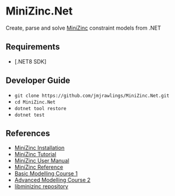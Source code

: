 # MiniZinc.Net

Create, parse and solve [MiniZinc](https://www.minizinc.org/) constraint models from .NET

## Requirements
- [.NET8 SDK]

## Developer Guide
- `git clone https://github.com/jmjrawlings/MiniZinc.Net.git`
- `cd MiniZinc.Net`
- `dotnet tool restore`
- `dotnet test`

## References
- [MiniZinc Installation](https://www.minizinc.org/doc-2.7.4/en/installation.html)
- [MiniZinc Tutorial](https://www.minizinc.org/doc-2.7.4/en/part_2_tutorial.html)
- [MiniZinc User Manual](https://www.minizinc.org/doc-2.7.4/en/part_3_user_manual.html)
- [MiniZinc Reference](https://www.minizinc.org/doc-2.7.4/en/part_4_reference.html)
- [Basic Modelling Course 1](https://www.coursera.org/learn/basic-modeling)
- [Advanced Modelling Course 2](https://www.coursera.org/learn/advanced-modeling)
- [libminizinc repository](https://github.com/MiniZinc/libminizinc)
